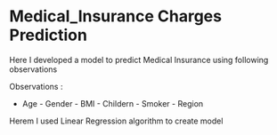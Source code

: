 # Medical_Insurance Charges Prediction

Here I developed a model to predict Medical Insurance using following observations

Observations :
- Age - Gender - BMI - Childern - Smoker - Region

Herem I used Linear Regression algorithm to create model